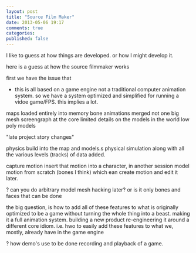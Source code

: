 ```yaml
---
layout: post
title: "Source Film Maker"
date: 2013-05-06 19:17
comments: true
categories: 
published: false
---
```


I like to guess at how things are developed.
or how I might develop it.

here is a guess at how the source filmmaker works

first we have the issue that 

* this is all based on a game engine
not a traditional computer animation system.
so we have a system optimized and simplified for running a vidoe game/FPS.
this implies a lot.

maps loaded entirely into memory
bone animations
  merged
not one big mesh
screengraph at the core
limited details on the models in the world
  low poly models

"late project story changes"

physics build into the map and models.s
physical simulation
along with all the various levels (tracks) of data added.

capture motion
insert that motion into a character, in another session
model motion from scratch
  (bones I think)
  which ean create motion and edit it later.

? can you do arbitrary model mesh hacking later? or is it only bones and faces that can be done


the big question, is how to add all of these features to what is originally optimized to be a game
without turning the whole thing into a beast.
making it a full animation system.
building a new product
re-engineering it around a different core idiom.
i.e. hwo to easily add these features to what we, mostly, already have in the game engine


? how demo's use to be done
  recording and playback of a game.










